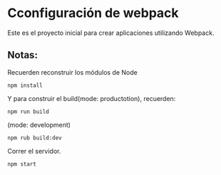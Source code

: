 # Cconfiguración de webpack

Este es el proyecto inicial para crear aplicaciones utilizando Webpack.

## Notas:
Recuerden reconstruir los módulos de Node

```
npm install
```

Y para construir el build(mode: productotion), recuerden:
```
npm run build
```
(mode: development)
```
npm rub build:dev
```

Correr el servidor.
```
npm start
```